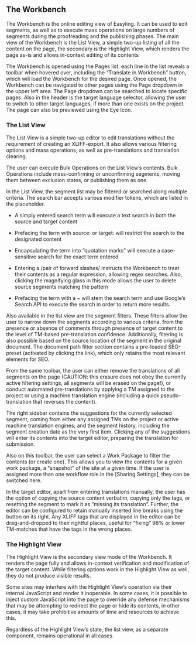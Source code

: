The Workbench
-------------

The Workbench is the online editing view of Easyling. It can be used to edit segments, as well as to execute mass operations on large numbers of segments during the proofreading and the publishing phases. The main view of the Workbench is the List View, a simple two-up listing of all the content on the page, the secondary is the Highlight View, which renders the page as-is and allows in-context editing of its contents

The Workbench is opened using the Pages list: each line in the list reveals a toolbar when hovered over, including the “Translate in Workbench” button, which will load the Workbench for the desired page. Once opened, the Workbench can be navigated to other pages using the Page dropdown in the upper left area. The Page dropdown can be searched to locate specific pages. Also in the header is the target language selector, allowing the user to switch to other target languages, if more than one exists on the project. The page can also be previewed using the Eye Icon.

### The List View

The List View is a simple two-up editor to edit translations without the requirement of creating an XLIFF-export. It also allows various filtering options and mass operations, as well as pre-translations and translation clearing.

The user can execute Bulk Operations on the List View’s contents. Bulk Operations include mass-confirming or unconfirming segments, moving them between exclusion states, or publishing them as one.

In the List View, the segment list may be filtered or searched along multiple criteria. The search bar accepts various modifier tokens, which are listed in the placeholder.

-   A simply entered search term will execute a text search in both the source and target content

-   Prefacing the term with source: or target: will restrict the search to the designated content

-   Encapsulating the term into “quotation marks” will execute a case-sensitive search for the exact term entered

-   Entering a /pair of forward slashes/ instructs the Workbench to treat their contents as a regular expression, allowing regex searches. Also, clicking the magnifying glass in this mode allows the user to delete source segments matching the pattern

-   Prefacing the term with a \~ will stem the search term and use Google’s Search API to execute the search in order to return more results.

Also available in the list view are the segment filters. These filters allow the user to narrow down the segments according to various criteria, from the presence or absence of comments through presence of target content to the level of TM-based pre-translation confidence. Additionally, filtering is also possible based on the source location of the segment in the original document. The document path filter section contains a pre-loaded SEO-preset (activated by clicking the link), which only retains the most relevant elements for SEO.

From the same toolbar, the user can either remove the translations of all segments on the page (CAUTION: this erasure does not obey the currently active filtering settings, all segments will be erased on the page!), or conduct automated pre-translations by applying a TM assigned to the project or using a machine translation engine (including a quick pseudo-translation that reverses the content).

The right sidebar contains the suggestions for the currently selected segment, coming from either any assigned TMs on the project or active machine translation engines; and the segment history, including the segment creation date as the very first item. Clicking any of the suggestions will enter its contents into the target editor, preparing the translation for submission.

Also on this toolbar, the user can select a Work Package to filter the contents (or create one). This allows you to view the contents for a given work package, a “snapshot” of the site at a given time. If the user is assigned more than one workflow role in the [Sharing Settings], they can be switched here.

In the target editor, apart from entering translations manually, the user has the option of copying the source content verbatim, copying only the tags, or resetting the segment to mark it as “missing its translation”. Further, the editor can be configured to retain manually inserted line breaks using the button on its right. Any XLIFF tags that are displayed in the editor can be drag-and-dropped to their rightful places, useful for “fixing” 98% or lower TM-matches that have the tags in the wrong places.

### The Highlight View

The Highlight View is the secondary view mode of the Workbench. It renders the page fully and allows in-context verification and modification of the target content. While filtering options work in the Highlight View as well, they do not produce visible results.

Some sites may interfere with the Highlight View’s operation via their internal JavaScript and render it inoperable. In some cases, it is possible to inject custom JavaScript into the page to override any defense mechanisms that may be attempting to redirect the page or hide its contents, in other cases, it may take prohibitive amounts of time and resources to achieve this.

Regardless of the Highlight View’s state, the list view, as a separate component, remains operational in all cases.

